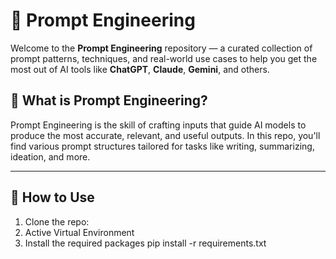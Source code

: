 # 🤖 Prompt Engineering

Welcome to the **Prompt Engineering** repository — a curated collection of prompt patterns, techniques, and real-world use cases to help you get the most out of AI tools like **ChatGPT**, **Claude**, **Gemini**, and others.

## 📌 What is Prompt Engineering?

Prompt Engineering is the skill of crafting inputs that guide AI models to produce the most accurate, relevant, and useful outputs. In this repo, you'll find various prompt structures tailored for tasks like writing, summarizing, ideation, and more.

---

## 🚀 How to Use

1. Clone the repo:
2. Active Virtual Environment
3. Install the required packages
    pip install -r requirements.txt

